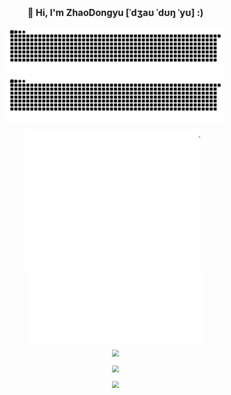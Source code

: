 <h2 align="center">👋 Hi, I'm ZhaoDongyu [ˈdʒaʊ ˈdʊŋ ˈyʊ] :)</h2>

<!-- 贪吃蛇代码贡献图 -->

<!-- <div align="center"><img src="./pic/github-snake.svg" /></div> -->

<div align="center"><img src="./pic/github-snake.svg#gh-light-mode-only" /></div>
<div align="center"><img src="./pic/github-snake-dark.svg#gh-dark-mode-only" /></div>

<!--
  ![GitHub Snake Light](./pic/github-snake.svg#gh-light-mode-only)
  ![GitHub Snake dark](./pic/github-snake-dark.svg#gh-dark-mode-only)
-->

<!-- metrics 基础资料 -->
<!-- <div align="center"><img src="base_metrics.svg" alt="base metrics"/></div>
<br> -->
<p align="center">
  <a href="#">
    <img width="400" align="top" src="base_metrics.svg" />
  </a>
  &emsp;
  <a href="#">
    <img width="400" align="top" src="base_metrics_R.svg" />
  </a>
</p>


<!-- GitHub数据统计 -->
<!-- <div align="center">
  <img height="200px" src="https://github-readme-stats.vercel.app/api?username=ZhaoDongyu-AK47&hide_title=true&hide_border=true&show_icons=trueline_height=21&text_color=000&icon_color=000&bg_color=0,ea6161,ffc64d,fffc4d,52fa5a&theme=graywhite" /></div>
<br> -->
<div align="center">
  <img height="200px" src="https://github-readme-stats.vercel.app/api?username=Zhao-Dongyu&hide_title=true&hide_border=true&show_icons=true&line_height=21&theme=dark&count_private=true" /></div>
<br>

<!-- GitHub奖杯🏆 -->
<div align="center"><img  src="https://github-profile-trophy.vercel.app/?username=Zhao-Dongyu&theme=gruvbox&row=1&column=6&no-frame=true&no-bg=true" /></div>
<br>
<!-- Dynamic Quotes -->
<div align="center"><img src="https://quotes-github-readme.vercel.app/api?type=horizontal&theme=dark"></div>


<!--
**ZhaoDongyu-AK47/ZhaoDongyu-AK47** is a ✨ _special_ ✨ repository because its `README.md` (this file) appears on your GitHub profile.

Here are some ideas to get you started:

- 🔭 I’m currently working on ...
- 🌱 I’m currently learning ...
- 👯 I’m looking to collaborate on ...
- 🤔 I’m looking for help with ...
- 💬 Ask me about ...
- 📫 How to reach me: ...
- 😄 Pronouns: ...
- ⚡ Fun fact: ...
-->
